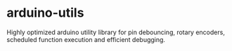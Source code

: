 # arduino-utils
Highly optimized arduino utility library for pin debouncing, rotary encoders, scheduled function execution and efficient debugging.
